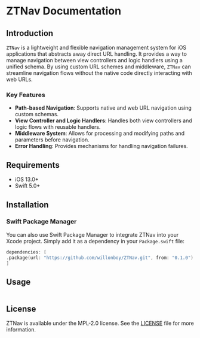 # ZTNav Documentation

## Introduction
`ZTNav` is a lightweight and flexible navigation management system for iOS applications that abstracts away direct URL handling. It provides a way to manage navigation between view controllers and logic handlers using a unified schema. By using custom URL schemes and middleware, `ZTNav` can streamline navigation flows without the native code directly interacting with web URLs.

### Key Features
- **Path-based Navigation**: Supports native and web URL navigation using custom schemas.
- **View Controller and Logic Handlers**: Handles both view controllers and logic flows with reusable handlers.
- **Middleware System**: Allows for processing and modifying paths and parameters before navigation.
- **Error Handling**: Provides mechanisms for handling navigation failures.

## Requirements
- iOS 13.0+
- Swift 5.0+

## Installation

### Swift Package Manager
You can also use Swift Package Manager to integrate ZTNav into your Xcode project. Simply add it as a dependency in your `Package.swift` file:

```swift
dependencies: [
.package(url: "https://github.com/willonboy/ZTNav.git", from: "0.1.0")
]
```

## Usage

```swift

```

## License
ZTNav is available under the MPL-2.0 license. See the [LICENSE](LICENSE) file for more information.
